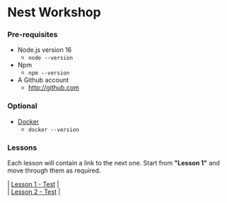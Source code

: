 # Nest Workshop

### Pre-requisites

- Node.js version 16
    - `node --version`
- Npm
    - `npm --version`
- A Github account
    - http://github.com

### Optional

- [Docker](https://www.docker.com/get-started)
    - `docker --version`

### Lessons

Each lesson will contain a link to the next one. Start from **"Lesson 1"** and move through them as required.

| [Lesson 1 - Test](docs/Lesson1/LESSON.md) | <br />
| [Lesson 2 - Test](docs/Lesson2/LESSON.md) |
